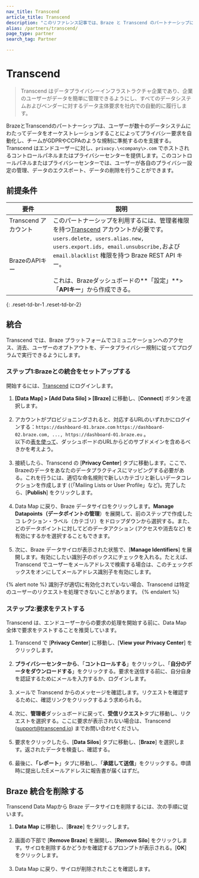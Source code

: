 ```yaml
---
nav_title: Transcend
article_title: Transcend
description: "このリファレンス記事では、Braze と Transcend のパートナーシップについて説明します。Transcend はデータプライバシーインフラストラクチャプラットフォームであり、Braze のユーザーがデータ主体要求を自動的に履行できるようにします。"
alias: /partners/transcend/
page_type: partner
search_tag: Partner

---
```


# Transcend

> Transcend はデータプライバシーインフラストラクチャ企業であり、企業のユーザーがデータを簡単に管理できるようにし、すべてのデータシステムおよびベンダーに対するデータ主体要求を社内での自動的に履行します。 

BrazeとTranscendのパートナーシップは、ユーザーが数十のデータシステムにわたってデータをオーケストレーションすることによってプライバシー要求を自動化し、チームがGDPRやCCPAのような規制に準拠するのを支援する。Transcend はエンドユーザーに対し、`privacy.\<company\>.com` でホストされるコントロールパネルまたはプライバシーセンターを提供します。このコントロールパネルまたはプライバシーセンターでは、ユーザーが各自のプライバシー設定の管理、データのエクスポート、データの削除を行うことができます。 

## 前提条件

| 要件 | 説明 |
|---|---|
| Transcend アカウント | このパートナーシップを利用するには、管理者権限を持つ[Transcend](https://app.transcend.io/) アカウントが必要です。 |
| BrazeのAPIキー | `users.delete, users.alias.new, users.export.ids, email.unsubscribe,`および`email.blacklist` 権限を持つ Braze REST API キー。<br><br>これは、Brazeダッシュボードの**「設定」**>「**APIキー**」から作成できる。 |
{: .reset-td-br-1 .reset-td-br-2}

## 統合

Transcend では、Braze プラットフォームでコミュニケーションへのアクセス、消去、ユーザーのオプトアウトを、データプライバシー規制に従ってプログラムで実行できるようにします。

### ステップ1:Brazeとの統合をセットアップする
開始するには、[Transcend](https://app.transcend.io/login) にログインします。
1. **\[Data Map] > \[Add Data Silo] > \[Braze]** に移動し、\[**Connect**] ボタンを選択します。<br><br>
2. アカウントがプロビジョニングされると、対応するURLのいずれかにログインする：`https://dashboard-01.braze.com` `https://dashboard-02.braze.com, ..., https://dashboard-01.braze.eu` 。<br> 以下の[表を使って]({{site.baseurl}}/api/basics/#endpoints)、ダッシュボードのURLからどのサブドメインを含めるべきかを考えよう。<br><br>
3. 接続したら、Transcend の \[**Privacy Center**] タブに移動します。ここで、Brazeのデータをあなたのデータプラクティスにマッピングする必要がある。これを行うには、適切な命名規則で新しいカテゴリと新しいデータコレクションを作成します (（「Mailing Lists or User Profile」など)。完了したら、\[**Publish**] をクリックします。<br><br>
4. Data Map に戻り、Braze データサイロをクリックします。**Manage Datapoints（データポイントの管理**）を展開して、前のステップで作成したコ レクション・ラベル（カテゴリ）をドロップダウンから選択する。また、どのデータポイントに対してどのデータアクション (アクセスや消去など) を有効にするかを選択することもできます。<br><br>
5. 次に、Braze データサイロが表示された状態で、\[**Manage Identifiers**] を展開します。有効にしたい識別子のボックスにチェックを入れる。たとえば、Transcend でユーザーをメールアドレスで検索する場合は、このチェックボックスをオンにしてメールアドレス識別子を有効にします。

{% alert note %}
識別子が適切に有効化されていない場合、Transcend は特定のユーザーのリクエストを処理できないことがあります。
{% endalert %}

### ステップ2:要求をテストする
Transcend は、エンドユーザーからの要求の処理を開始する前に、Data Map 全体で要求をテストすることを推奨しています。
1. Transcend で \[**Privacy Center**] に移動し、\[**View your Privacy Center**] をクリックします。<br><br>
2. **プライバシーセンターから**、「**コントロールする**」をクリックし、「**自分のデータをダウンロードする**」をクリックする。要求を送信する前に、自分自身を認証するためにメールを入力するか、ログインします。<br><br>
3. メールで Transcend からのメッセージを確認します。リクエストを確認するために、確認リンクをクリックするよう求められる。<br><br>
4. 次に、**管理者**ダッシュボードに戻って、**受信リクエスト**タブに移動し、リクエストを選択する。ここに要求が表示されない場合は、Transcend ([support@transcend.io](mailto:support@transcend.io)) までお問い合わせください。<br><br>
5. 要求をクリックしたら、\[**Data Silos**] タブに移動し、\[**Braze**] を選択します。返されたデータを検査し、確認する。<br><br>
6. 最後に、**「レポート**」タブに移動し、「**承認して送信**」をクリックする。申請時に提出したEメールアドレスに報告書が届くはずだ。

## Braze 統合を削除する
Transcend Data Mapから Braze データサイロを削除するには、次の手順に従います。
1. **Data Map** に移動し、\[**Braze**] をクリックします。<br><br>
2. 画面の下部で \[**Remove Braze**] を展開し、\[**Remove Silo**] をクリックします。サイロを削除するかどうかを確認するプロンプトが表示される。\[**OK**] をクリックします。<br><br>
3. Data Map に戻り、サイロが削除されたことを確認します。

[1]: {{site.baseurl}}/developer_guide/rest_api/basics/#endpoints